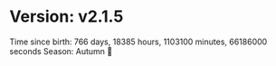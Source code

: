 # Version: v2.1.5
Time since birth: 766 days, 18385 hours, 1103100 minutes, 66186000 seconds
Season: Autumn 🍁
